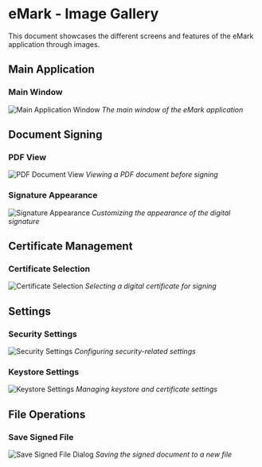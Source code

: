 # eMark - Image Gallery

This document showcases the different screens and features of the eMark application through images.

## Main Application

### Main Window
![Main Application Window](images/main.png)
*The main window of the eMark application*

## Document Signing

### PDF View
![PDF Document View](images/pdf-view.png)
*Viewing a PDF document before signing*

### Signature Appearance
![Signature Appearance](images/signature-appearance.png)
*Customizing the appearance of the digital signature*

## Certificate Management

### Certificate Selection
![Certificate Selection](images/certificate-selection.png)
*Selecting a digital certificate for signing*

## Settings

### Security Settings
![Security Settings](images/setting-security.png)
*Configuring security-related settings*

### Keystore Settings
![Keystore Settings](images/setting-keystore.png)
*Managing keystore and certificate settings*

## File Operations

### Save Signed File
![Save Signed File Dialog](images/save-signed-file-dialog.png)
*Saving the signed document to a new file*
